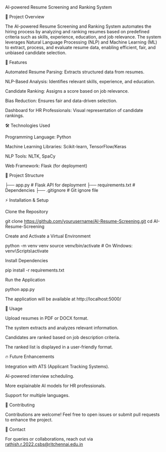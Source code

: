 AI-powered Resume Screening and Ranking System

📌 Project Overview

The AI-powered Resume Screening and Ranking System automates the hiring process by analyzing and ranking resumes based on predefined criteria such as skills, experience, education, and job relevance. The system leverages Natural Language Processing (NLP) and Machine Learning (ML) to extract, process, and evaluate resume data, enabling efficient, fair, and unbiased candidate selection.

🚀 Features

Automated Resume Parsing: Extracts structured data from resumes.

NLP-Based Analysis: Identifies relevant skills, experience, and education.

Candidate Ranking: Assigns a score based on job relevance.

Bias Reduction: Ensures fair and data-driven selection.

Dashboard for HR Professionals: Visual representation of candidate rankings.

🛠️ Technologies Used

Programming Language: Python

Machine Learning Libraries: Scikit-learn, TensorFlow/Keras

NLP Tools: NLTK, SpaCy

Web Framework: Flask (for deployment)

📁 Project Structure

├── app.py                   # Flask API for deployment
├── requirements.txt         # Dependencies
├── .gitignore               # Git ignore file

⚡ Installation & Setup

Clone the Repository

git clone https://github.com/yourusername/AI-Resume-Screening.git
cd AI-Resume-Screening

Create and Activate a Virtual Environment

python -m venv venv
source venv/bin/activate  # On Windows: venv\Scripts\activate

Install Dependencies

pip install -r requirements.txt

Run the Application

python app.py

The application will be available at http://localhost:5000/

🎯 Usage

Upload resumes in PDF or DOCX format.

The system extracts and analyzes relevant information.

Candidates are ranked based on job description criteria.

The ranked list is displayed in a user-friendly format.

🔥 Future Enhancements

Integration with ATS (Applicant Tracking Systems).

AI-powered interview scheduling.

More explainable AI models for HR professionals.

Support for multiple languages.

🤝 Contributing

Contributions are welcome! Feel free to open issues or submit pull requests to enhance the project.

📧 Contact

For queries or collaborations, reach out via rathish.r.2022.csbs@ritchennai.edu.in
